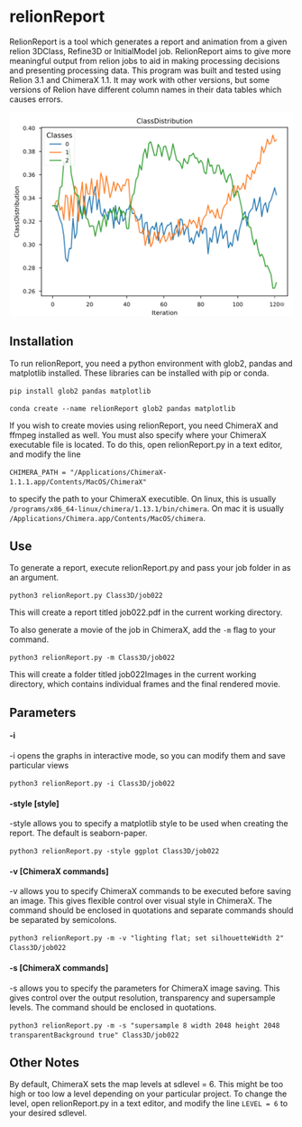 # relionReport
RelionReport is a tool which generates a report and animation from a given relion 3DClass, Refine3D or InitialModel job. 
RelionReport aims to give more meaningful output from relion jobs to aid in making processing decisions and presenting processing data.
This program was built and tested using Relion 3.1 and ChimeraX 1.1. It may work with other versions, but some versions of Relion have different column names in their data tables which causes errors.

![GitHub Logo](/images/distribution.png)

## Installation
To run relionReport, you need a python environment with glob2, pandas and matplotlib installed. These libraries can be installed with pip or conda.

`pip install glob2 pandas matplotlib`

`conda create --name relionReport glob2 pandas matplotlib`

If you wish to create movies using relionReport, you need ChimeraX and ffmpeg installed as well. You must also specify where your ChimeraX executable file is located. To do this, open relionReport.py in a text editor, and modify the line

`CHIMERA_PATH = "/Applications/ChimeraX-1.1.1.app/Contents/MacOS/ChimeraX"` 

to specify the path to your ChimeraX executible. On linux, this is usually `/programs/x86_64-linux/chimera/1.13.1/bin/chimera`. On mac it is usually `/Applications/Chimera.app/Contents/MacOS/chimera`.

## Use
To generate a report, execute relionReport.py and pass your job folder in as an argument.

`python3 relionReport.py Class3D/job022`

This will create a report titled job022.pdf in the current working directory.

To also generate a movie of the job in ChimeraX, add the `-m` flag to your command.

`python3 relionReport.py -m Class3D/job022`

This will create a folder titled job022Images in the current working directory, which contains individual frames and the final rendered movie.

## Parameters

#### -i

-i opens the graphs in interactive mode, so you can modify them and save particular views

`python3 relionReport.py -i Class3D/job022`

#### -style [style]
-style allows you to specify a matplotlib style to be used when creating the report. The default is seaborn-paper.

`python3 relionReport.py -style ggplot Class3D/job022`

#### -v [ChimeraX commands]

-v allows you to specify ChimeraX commands to be executed before saving an image. This gives flexible control over visual style in ChimeraX.
The command should be enclosed in quotations and separate commands should be separated by semicolons.

`python3 relionReport.py -m -v "lighting flat; set silhouetteWidth 2" Class3D/job022`

#### -s [ChimeraX commands]

-s allows you to specify the parameters for ChimeraX image saving. This gives control over the output resolution, transparency and supersample levels.
The command should be enclosed in quotations.

`python3 relionReport.py -m -s "supersample 8 width 2048 height 2048 transparentBackground true" Class3D/job022`

## Other Notes

By default, ChimeraX sets the map levels at sdlevel = 6. This might be too high or too low a level depending on your particular project. To change the level, open relionReport.py in a text editor, and modify the line `LEVEL = 6` to your desired sdlevel.
